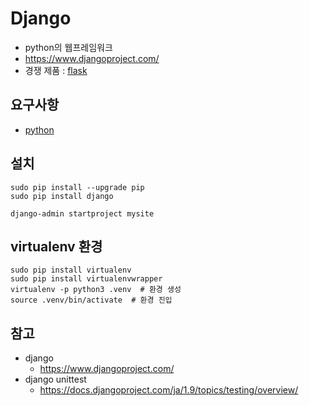 # Django
* python의 웹프레임워크
* https://www.djangoproject.com/
* 경쟁 제품 : [flask](http://flask.pocoo.org/)

## 요구사항
* [python](https://python.org)


## 설치
```
sudo pip install --upgrade pip
sudo pip install django

django-admin startproject mysite
```

## virtualenv 환경
```
sudo pip install virtualenv
sudo pip install virtualenvwrapper
virtualenv -p python3 .venv  # 환경 생성
source .venv/bin/activate  # 환경 진입
```

## 참고
* django 
  * https://www.djangoproject.com/
* django unittest
  * https://docs.djangoproject.com/ja/1.9/topics/testing/overview/